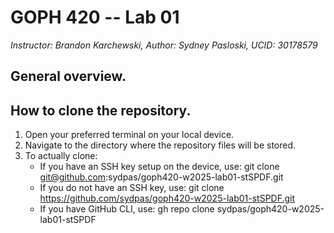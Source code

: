 # GOPH 420 -- Lab 01
*Instructor: Brandon Karchewski, Author: Sydney Pasloski, UCID: 30178579*

## General overview. 



## How to clone the repository.

1. Open your preferred terminal on your local device.
2. Navigate to the directory where the repository files will be stored. 
3. To actually clone:
   - If you have an SSH key setup on the device, use: git clone git@github.com:sydpas/goph420-w2025-lab01-stSPDF.git
   - If you do not have an SSH key, use: git clone https://github.com/sydpas/goph420-w2025-lab01-stSPDF.git
   - If you have GitHub CLI, use: gh repo clone sydpas/goph420-w2025-lab01-stSPDF